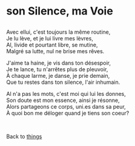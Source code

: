 # son Silence, ma Voie

## 

Avec ellui, c'est toujours la même routine,<br>
Je lu lève, et je lui livre mes lèvres,<br>
Al, livide et pourtant libre, se mutine,<br>
Malgré sa lutte, nul ne brise mes rêves.<br>

J'aime ta haine, je vis dans ton désespoir,<br>
Je te lance, tu n'arrêtes plus de pleuvoir,<br>
À chaque larme, je danse, je prie demain,<br>
Que tu restes dans ton silence, l'air inhumain.<br>

Al n'a pas les mots, c'est moi qui lui les donnes,<br>
Son doute est mon essence, ainsi je résonne,<br>
Alors partageons ce corps, uni.es dans sa peur,<br>
À quoi bon me déloger quand je tiens son coeur?<br>


<br>

Back to [things](../things.md)
